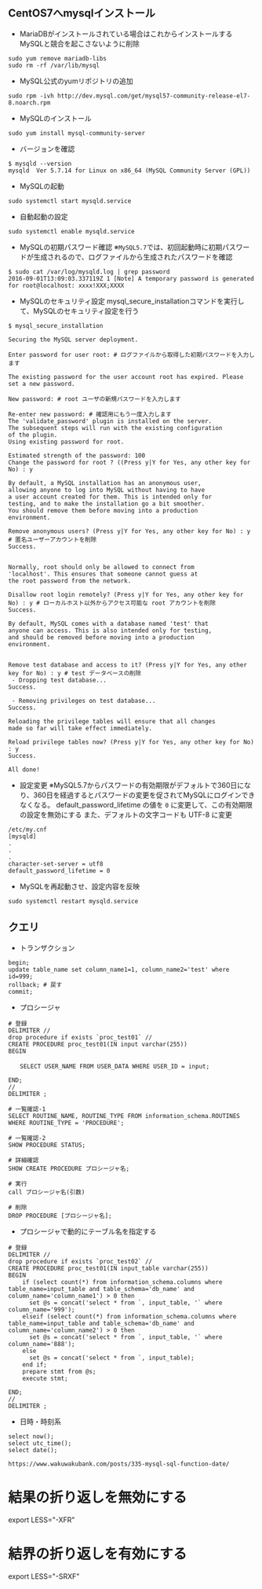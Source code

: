 ## CentOS7へmysqlインストール

* MariaDBがインストールされている場合はこれからインストールするMySQLと競合を起こさないように削除

```
sudo yum remove mariadb-libs
sudo rm -rf /var/lib/mysql
```

* MySQL公式のyumリポジトリの追加

```
sudo rpm -ivh http://dev.mysql.com/get/mysql57-community-release-el7-8.noarch.rpm
```

* MySQLのインストール

```
sudo yum install mysql-community-server
```

* バージョンを確認

```
$ mysqld --version
mysqld  Ver 5.7.14 for Linux on x86_64 (MySQL Community Server (GPL))
```

* MySQLの起動

```
sudo systemctl start mysqld.service
```

* 自動起動の設定

```
sudo systemctl enable mysqld.service
```

* MySQLの初期パスワード確認
※`MySQL5.7`では、初回起動時に初期パスワードが生成されるので、ログファイルから生成されたパスワードを確認

```
$ sudo cat /var/log/mysqld.log | grep password
2016-09-01T13:09:03.337119Z 1 [Note] A temporary password is generated for root@localhost: xxxx!XXX;XXXX
```

* MySQLのセキュリティ設定
mysql_secure_installationコマンドを実行して、MySQLのセキュリティ設定を行う

```
$ mysql_secure_installation

Securing the MySQL server deployment.

Enter password for user root: # ログファイルから取得した初期パスワードを入力します

The existing password for the user account root has expired. Please set a new password.

New password: # root ユーザの新規パスワードを入力します

Re-enter new password: # 確認用にもう一度入力します
The 'validate_password' plugin is installed on the server.
The subsequent steps will run with the existing configuration
of the plugin.
Using existing password for root.

Estimated strength of the password: 100
Change the password for root ? ((Press y|Y for Yes, any other key for No) : y

By default, a MySQL installation has an anonymous user,
allowing anyone to log into MySQL without having to have
a user account created for them. This is intended only for
testing, and to make the installation go a bit smoother.
You should remove them before moving into a production
environment.

Remove anonymous users? (Press y|Y for Yes, any other key for No) : y # 匿名ユーザーアカウントを削除
Success.


Normally, root should only be allowed to connect from
'localhost'. This ensures that someone cannot guess at
the root password from the network.

Disallow root login remotely? (Press y|Y for Yes, any other key for No) : y # ローカルホスト以外からアクセス可能な root アカウントを削除
Success.

By default, MySQL comes with a database named 'test' that
anyone can access. This is also intended only for testing,
and should be removed before moving into a production
environment.


Remove test database and access to it? (Press y|Y for Yes, any other key for No) : y # test データベースの削除
 - Dropping test database...
Success.

 - Removing privileges on test database...
Success.

Reloading the privilege tables will ensure that all changes
made so far will take effect immediately.

Reload privilege tables now? (Press y|Y for Yes, any other key for No) : y
Success.

All done!
```

* 設定変更
※MySQL5.7からパスワードの有効期限がデフォルトで360日になり、360日を経過するとパスワードの変更を促されてMySQLにログインできなくなる。
default_password_lifetime の値を `0` に変更して、この有効期限の設定を無効にする
また、デフォルトの文字コードも UTF-8 に変更

```
/etc/my.cnf
[mysqld]
.
.
.
character-set-server = utf8
default_password_lifetime = 0
```

* MySQLを再起動させ、設定内容を反映

```
sudo systemctl restart mysqld.service
```

## クエリ

* トランザクション
```
begin;
update table_name set column_name1=1, column_name2='test' where id=999;
rollback; # 戻す
commit;
```

* プロシージャ

```
# 登録
DELIMITER //
drop procedure if exists `proc_test01` //
CREATE PROCEDURE proc_test01(IN input varchar(255))
BEGIN

　　SELECT USER_NAME FROM USER_DATA WHERE USER_ID = input;

END;
//
DELIMITER ;

# 一覧確認-1
SELECT ROUTINE_NAME, ROUTINE_TYPE FROM information_schema.ROUTINES WHERE ROUTINE_TYPE = 'PROCEDURE';

# 一覧確認-2
SHOW PROCEDURE STATUS;

# 詳細確認
SHOW CREATE PROCEDURE プロシージャ名;

# 実行
call プロシージャ名(引数)

# 削除
DROP PROCEDURE [プロシージャ名];
```

* プロシージャで動的にテーブル名を指定する

```
# 登録
DELIMITER //
drop procedure if exists `proc_test02` //
CREATE PROCEDURE proc_test01(IN input_table varchar(255))
BEGIN
    if (select count(*) from information_schema.columns where table_name=input_table and table_schema='db_name' and column_name='column_name1') > 0 then
      set @s = concat('select * from `, input_table, '` where column_name='999');
    elseif (select count(*) from information_schema.columns where table_name=input_table and table_schema='db_name' and column_name='column_name2') > 0 then
      set @s = concat('select * from `, input_table, '` where column_name='888');
    else 
      set @s = concat('select * from `, input_table);
    end if;
    prepare stmt from @s;
    execute stmt;

END;
//
DELIMITER ;
```

* 日時・時刻系

```
select now();
select utc_time();
select date();

https://www.wakuwakubank.com/posts/335-mysql-sql-function-date/
```

# 結果の折り返しを無効にする
export LESS="-XFR"

# 結界の折り返しを有効にする
export LESS="-SRXF"
```